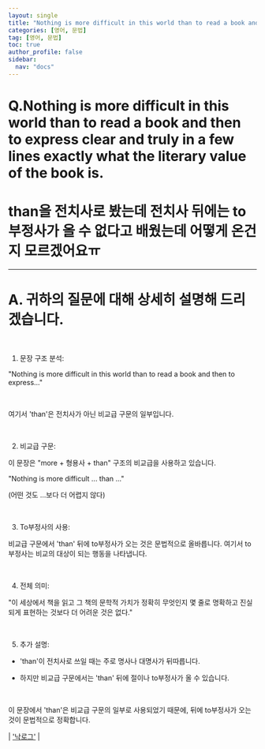 ```yaml
---
layout: single
title: "Nothing is more difficult in this world than to read a book and then to express clear and truly in a few lines exactly what the literary value of the book is."
categories: [영어, 문법]
tag: [영어, 문법]
toc: true
author_profile: false
sidebar:
  nav: "docs"
---
```


# Q.Nothing is more difficult in this world than to read a book and then to express clear and truly in a few lines exactly what the literary value of the book is.

# than을 전치사로 봤는데 전치사 뒤에는 to부정사가 올 수 없다고 배웠는데 어떻게 온건지 모르겠어요ㅠ
---
# A. 귀하의 질문에 대해 상세히 설명해 드리겠습니다.
​

1. 문장 구조 분석:

"Nothing is more difficult in this world than to read a book and then to express..."

​

여기서 'than'은 전치사가 아닌 비교급 구문의 일부입니다.

​

2. 비교급 구문:

이 문장은 "more + 형용사 + than" 구조의 비교급을 사용하고 있습니다.

"Nothing is more difficult ... than ..."

(어떤 것도 ...보다 더 어렵지 않다)

​

3. To부정사의 사용:

비교급 구문에서 'than' 뒤에 to부정사가 오는 것은 문법적으로 올바릅니다. 여기서 to부정사는 비교의 대상이 되는 행동을 나타냅니다.

​

4. 전체 의미:

"이 세상에서 책을 읽고 그 책의 문학적 가치가 정확히 무엇인지 몇 줄로 명확하고 진실되게 표현하는 것보다 더 어려운 것은 없다."

​

5. 추가 설명:

- 'than'이 전치사로 쓰일 때는 주로 명사나 대명사가 뒤따릅니다.

- 하지만 비교급 구문에서는 'than' 뒤에 절이나 to부정사가 올 수 있습니다.

​

이 문장에서 'than'은 비교급 구문의 일부로 사용되었기 때문에, 뒤에 to부정사가 오는 것이 문법적으로 정확합니다.

| ['낙로그'](https://blog.naver.com/nocklog) |